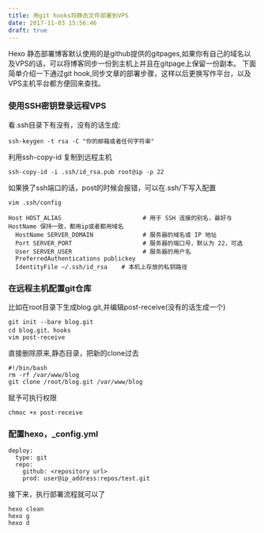 ```yaml
---
title: 用git hooks将静态文件部署到VPS
date: 2017-11-03 15:56:46
draft: true
---
```

Hexo 静态部署博客默认使用的是github提供的gitpages,如果你有自己的域名以及VPS的话，可以将博客同步一份到主机上并且在gitpage上保留一份副本。
下面简单介绍一下通过git hook,同步文章的部署步骤，这样以后更换写作平台，以及VPS主机平台都方便回来查找。

### 使用SSH密钥登录远程VPS
看.ssh目录下有没有，没有的话生成:
```
ssh-keygen -t rsa -C "你的邮箱或者任何字符串"
```
利用ssh-copy-id 复制到远程主机
```
ssh-copy-id -i .ssh/id_rsa.pub root@ip -p 22
```
如果换了ssh端口的话，post的时候会报错，可以在.ssh/下写入配置
```
vim .ssh/config

Host HOST_ALIAS                       # 用于 SSH 连接的别名，最好与 HostName 保持一致，都用ip或者都用域名
  HostName SERVER_DOMAIN              # 服务器的域名或 IP 地址
  Port SERVER_PORT                    # 服务器的端口号，默认为 22，可选
  User SERVER_USER                    # 服务器的用户名
  PreferredAuthentications publickey
  IdentityFile ~/.ssh/id_rsa    # 本机上存放的私钥路径

```
### 在远程主机配置git仓库
比如在root目录下生成blog.git,并编辑post-receive(没有的话生成一个)
```
git init --bare blog.git
cd blog.git、hooks
vim post-receive
```
直接删除原来,静态目录，把新的clone过去
```
#!/bin/bash
rm -rf /var/www/blog
git clone /root/blog.git /var/www/blog
```
赋予可执行权限
```
chmoc +x post-receive
```
### 配置hexo，_config.yml
```
deploy:
  type: git
  repo: 
    github: <repository url>
    prod: user@ip_address:repos/test.git
```
接下来，执行部署流程就可以了
```
hexo clean
hexo g
hexo d
```
